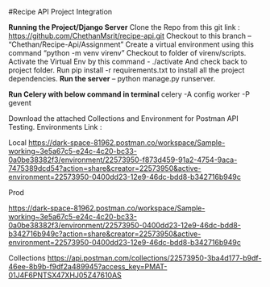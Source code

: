 #Recipe API Project Integration

**Running the Project/Django Server**
Clone the Repo from this git link : https://github.com/ChethanMsrit/recipe-api.git
Checkout to this branch – “Chethan/Recipe-Api/Assignment”
Create a virtual environment using this command “python -m venv virenv”
Checkout to folder of virenv/scripts.
Activate the Virtual Env by this command  - ./activate
And check back to project folder.
Run pip install -r requirements.txt to install all the project dependencies.
**Run the server** – python manage.py runserver.


**Run Celery with below command in terminal**
celery -A config worker  -P gevent

Download the attached Collections and Environment for Postman API Testing.
Environments Link : 

Local
https://dark-space-81962.postman.co/workspace/Sample-working~3e5a67c5-e24c-4c20-bc33-0a0be38382f3/environment/22573950-f873d459-91a2-4754-9aca-7475389dcd54?action=share&creator=22573950&active-environment=22573950-0400dd23-12e9-46dc-bdd8-b342716b949c

Prod

https://dark-space-81962.postman.co/workspace/Sample-working~3e5a67c5-e24c-4c20-bc33-0a0be38382f3/environment/22573950-0400dd23-12e9-46dc-bdd8-b342716b949c?action=share&creator=22573950&active-environment=22573950-0400dd23-12e9-46dc-bdd8-b342716b949c

Collections
https://api.postman.com/collections/22573950-3ba4d177-b9df-46ee-8b9b-f9df2a489945?access_key=PMAT-01J4F6PNTSX47XHJ05Z47610AS




